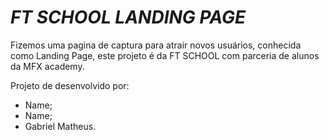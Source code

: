 # *FT SCHOOL LANDING PAGE*


Fizemos uma pagina de captura para atrair novos usuários, conhecida como Landing Page, este projeto é da FT SCHOOL com parceria de alunos da MFX academy.

Projeto de desenvolvido por:

* Name;
* Name;
* Gabriel Matheus.
